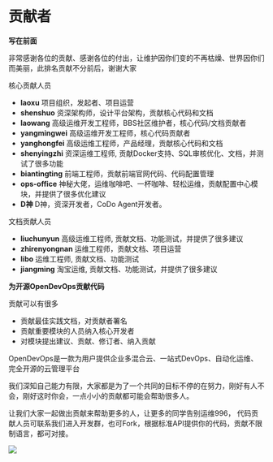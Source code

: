 
# 贡献者


**写在前面**

非常感谢各位的贡献、感谢各位的付出，让维护因你们变的不再枯燥、世界因你们而美丽，此排名贡献不分前后，谢谢大家


核心贡献人员
- **laoxu** 项目组织，发起者、项目运营
- **shenshuo** 资深架构师，设计平台架构，贡献核心代码和文档
- **laowang** 高级运维开发工程师，BBS社区维护者，核心代码/文档贡献者
- **yangmingwei** 高级运维开发工程师，核心代码贡献者
- **yanghongfei** 高级运维工程师，产品经理，贡献核心代码和文档
- **shenyingzhi** 资深运维工程师, 贡献Docker支持、SQL审核优化、文档，并测试了很多功能
- **biantingting**  前端工程师，贡献前端官网代码、代码配置管理
- **ops-office** 神秘大佬，运维咖啡吧、一杯咖啡、轻松运维，贡献配置中心模块，并提供了很多优化建议
- **D神** D神，资深开发者，CoDo Agent开发者。

文档贡献人员
- **liuchunyun** 高级运维工程师, 贡献文档、功能测试，并提供了很多建议
- **zhirenyongnan**  运维工程师，贡献文档、项目运营
- **libo** 运维工程师, 贡献文档、功能测试
- **jiangming** 淘宝运维, 贡献文档、功能测试，并提供了很多建议



**为开源OpenDevOps贡献代码**

贡献可以有很多

- 贡献最佳实践文档，对贡献者署名
- 贡献重要模块的人员纳入核心开发者
- 对模块提出建议、贡献、修订者、纳入贡献

OpenDevOps是一款为用户提供企业多混合云、一站式DevOps、自动化运维、完全开源的云管理平台  


我们深知自己能力有限，大家都是为了一个共同的目标不停的在努力，刚好有人不会，刚好这时你会，一点小小的贡献都可能会帮助很多人。

让我们大家一起做出贡献来帮助更多的人，让更多的同学告别运维996， 代码贡献人员可联系我们进入开发群，也可Fork，根据标准API提供你的代码，贡献不限制语言，都可对接。

![](/contribute.png)
